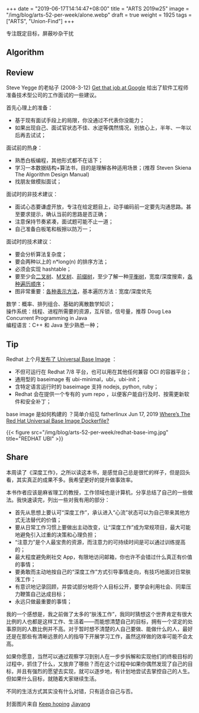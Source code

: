 +++
date = "2019-06-17T14:14:47+08:00"
title = "ARTS 2019w25"
image = "/img/blog/arts-52-per-week/alone.webp"
draft = true
weight = 1925
tags = ["ARTS", "Union-Find"]
+++

专注既定目标，屏蔽吵杂干扰
<!--more-->

## Algorithm


## Review

Steve Yegge 的老帖子 (2008-3-12) [Get that job at Google](https://steve-yegge.blogspot.com/2008/03/get-that-job-at-google.html) 给出了软件工程师准备技术型公司的工作面试的一些建议。

首先心理上的准备：

- 基于现有面试手段上的局限，你没通过不代表你没能力；
- 如果出现自己、面试官状态不佳、水逆等偶然情况，别放心上，半年、一年以后再去试试；

面试前的热身：

- 熟悉白板编程，其他形式都不在话下；
- 学习一本数据结构+算法书，目的是理解各种适用场景；(推荐  Steven Skiena The Algorithm Design Manual)
- 找朋友做模拟面试；

面试时的非技术建议：

- 面试心态要谦虚开放，专注在给定题目上，动手编码前一定要先沟通思路。甚至要求提示，确认当前的思路是否正确；
- 注意保持节奏紧凑，面试题可能不止一道；
- 自己准备白板笔和板擦以防万一；

面试时的技术建议：

- 要会分析算法复杂度；
- 要会两种以上的 n*long(n) 的排序方法；
- 必须会实现 hashtable；
- 要至少会[二叉树](https://en.wikipedia.org/wiki/Binary_tree)、[M叉树](https://en.wikipedia.org/wiki/M-ary_tree)、[前缀树](https://en.wikipedia.org/wiki/Trie)，至少了解一种[平衡树](https://en.wikipedia.org/wiki/Self-balancing_binary_search_tree)，宽度/深度搜索，[各种遍历顺序](https://www.geeksforgeeks.org/tree-traversals-inorder-preorder-and-postorder/)；
- 图非常重要：[各种表示方法](https://www.khanacademy.org/computing/computer-science/algorithms/graph-representation/a/representing-graphs)，基本遍历方法：宽度/深度优先

数学：概率、排列组合、基础的离散数学知识；  
操作系统：线程、进程所需要的资源，互斥锁，信号量，推荐  Doug Lea Concurrent Programming in Java  
编程语言：C++ 和 Java 至少熟悉一种；  

## Tip

Redhat 上个月[发布了 Universal Base Image](https://www.redhat.com/en/blog/introducing-red-hat-universal-base-image) ：

- 不但可运行在 Redhat 7/8 平台，也可以用在其他任何兼容 OCI 的容器平台；
- 通用型的 baseimage 有 ubi-minimal，ubi，ubi-init；
- 含特定语言运行时的 baseimage 支持 nodejs, python, ruby；
- Redhat 会在提供一个专有的 yum repo ，以便客户能自行及时、按需更新软件和安全补丁；

base image 是如何构建的 ？简单介绍见 fatherlinux Jun 17, 2019 [Where’s The Red Hat Universal Base Image Dockerfile?](http://crunchtools.com/ubi-build/)

{{< figure src="/img/blog/arts-52-per-week/redhat-base-img.jpg" title="REDHAT UBI" >}}

## Share

本周读了《深度工作》，之所以读这本书，是感觉自己总是很忙的样子，但是回头看，其实真正的成果不多。我希望更好的提升做事效率。

本书作者应该是麻省理工的教授，工作领域也是计算机，分享总结了自己的一些做法。我快速读完，列出一些对我有用的部分：

- 首先从思想上要认可“深度工作”，承认进入“心流”状态可以为自己带来其他方式无法替代的价值；
- 要从日常工作习惯上要做出主动改变，让“深度工作”成为常规项目，最大可能地避免引入过重的决策和心理负担；
- “注意力”是个人最宝贵的资源，而注意力的可持续时间是可以通过训练提高的；
- 最大程度避免刷社交 App，有限地访问邮箱，你也许不会错过什么真正有价值的事情；
- 要勇敢而主动地按自己的“深度工作”方式引导事情走向，有技巧地面对日常肤浅工作；
- 有意识地记录回顾，并尝试部分地将个人目标公开，要学会利用社会、同辈压力鞭策自己达成目标；
- 永远只做最重要的事情；

我的一个感想是，我之前做了太多的“肤浅工作”，我同时猜想这个世界肯定有很大比例的人也都是这样工作、生活着——而能想清楚自己的目标，拥有一个坚定的处事原则的人数比例并不高。对于暂时想不清楚的人自己要做、能做什么的人，最好还是在那些有清晰远景的人的指导下开展学习工作，虽然这样做的效率可能不会太高。

如果你愿意，当然可以通过观察学习到别人在一步步拆解和实现他们的终极目标的过程中，抓住了什么，又放弃了哪些？而在这个过程中如果你偶然发现了自己的目标，并且有强烈的愿望去实现，就可以逐步地，有计划地尝试去掌控自己的人生。但如果什么目标，就随着大家继续生活。

不同的生活方式其实没有什么对错，只有适合自己与否。

封面图片来自 [Keep hoping](https://dribbble.com/shots/4453652-Keep-hoping) <a href="https://dribbble.com/jiayang"><i class="fa fa-dribbble" aria-hidden="true"></i> Jiayang</a>